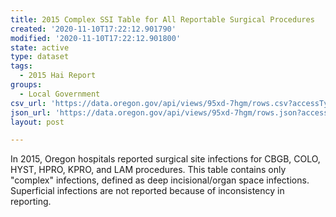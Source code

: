 ```yaml
---
title: 2015 Complex SSI Table for All Reportable Surgical Procedures
created: '2020-11-10T17:22:12.901790'
modified: '2020-11-10T17:22:12.901800'
state: active
type: dataset
tags:
  - 2015 Hai Report
groups:
  - Local Government
csv_url: 'https://data.oregon.gov/api/views/95xd-7hgm/rows.csv?accessType=DOWNLOAD'
json_url: 'https://data.oregon.gov/api/views/95xd-7hgm/rows.json?accessType=DOWNLOAD'
layout: post

---
```

In 2015, Oregon hospitals reported surgical site infections for CBGB, COLO, HYST, HPRO, KPRO, and LAM procedures. This table contains only "complex" infections, defined as deep incisional/organ space infections. Superficial infections are not reported because of inconsistency in reporting.
